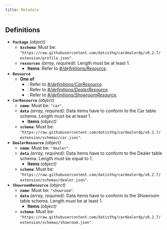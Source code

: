 ```yaml
---
title: Metadata
---
```


## Definitions

- <a id="definitions/Package"></a>**`Package`** *(object)*
  - <a id="definitions/Package/properties/%24schema"></a>**`$schema`**: Must be: `"https://raw.githubusercontent.com/datisthq/cardealerdp/v0.2.7/extension/profile.json"`.
  - <a id="definitions/Package/properties/resources"></a>**`resources`** *(array, required)*: Length must be at least 1.
    - <a id="definitions/Package/properties/resources/items"></a>**Items**: Refer to *[#/definitions/Resource](#definitions/Resource)*.
- <a id="definitions/Resource"></a>**`Resource`**
  - **One of**
    - <a id="definitions/Resource/oneOf/0"></a>: Refer to *[#/definitions/CarResource](#definitions/CarResource)*.
    - <a id="definitions/Resource/oneOf/1"></a>: Refer to *[#/definitions/DealerResource](#definitions/DealerResource)*.
    - <a id="definitions/Resource/oneOf/2"></a>: Refer to *[#/definitions/ShowroomResource](#definitions/ShowroomResource)*.
- <a id="definitions/CarResource"></a>**`CarResource`** *(object)*
  - <a id="definitions/CarResource/properties/name"></a>**`name`**: Must be: `"car"`.
  - <a id="definitions/CarResource/properties/data"></a>**`data`** *(array, required)*: Data items have to conform to the Car table schema. Length must be at least 1.
    - <a id="definitions/CarResource/properties/data/items"></a>**Items** *(object)*
  - <a id="definitions/CarResource/properties/schema"></a>**`schema`**: Must be: `"https://raw.githubusercontent.com/datisthq/cardealerdp/v0.2.7/extension/schemas/car.json"`.
- <a id="definitions/DealerResource"></a>**`DealerResource`** *(object)*
  - <a id="definitions/DealerResource/properties/name"></a>**`name`**: Must be: `"dealer"`.
  - <a id="definitions/DealerResource/properties/data"></a>**`data`** *(array, required)*: Data items have to conform to the Dealer table schema. Length must be equal to 1.
    - <a id="definitions/DealerResource/properties/data/items"></a>**Items** *(object)*
  - <a id="definitions/DealerResource/properties/schema"></a>**`schema`**: Must be: `"https://raw.githubusercontent.com/datisthq/cardealerdp/v0.2.7/extension/schemas/dealer.json"`.
- <a id="definitions/ShowroomResource"></a>**`ShowroomResource`** *(object)*
  - <a id="definitions/ShowroomResource/properties/name"></a>**`name`**: Must be: `"showroom"`.
  - <a id="definitions/ShowroomResource/properties/data"></a>**`data`** *(array, required)*: Data items have to conform to the Showroom table schema. Length must be at least 1.
    - <a id="definitions/ShowroomResource/properties/data/items"></a>**Items** *(object)*
  - <a id="definitions/ShowroomResource/properties/schema"></a>**`schema`**: Must be: `"https://raw.githubusercontent.com/datisthq/cardealerdp/v0.2.7/extension/schemas/showroom.json"`.
